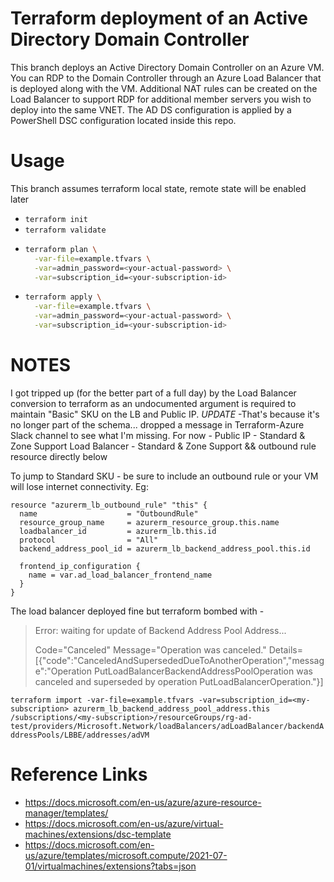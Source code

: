 # Terraform deployment of an Active Directory Domain Controller

This branch deploys an Active Directory Domain Controller on an Azure VM. You can RDP to the Domain Controller through an Azure Load Balancer that is deployed along with the VM. Additional NAT rules can be created on the Load Balancer to support RDP for additional member servers you wish to deploy into the same VNET. The AD DS configuration is applied by a PowerShell DSC configuration located inside this repo.

# Usage
This branch assumes terraform local state, remote state will be enabled later
* `terraform init`
* `terraform validate`
* ```sh
  terraform plan \
    -var-file=example.tfvars \
    -var=admin_password=<your-actual-password> \
    -var=subscription_id=<your-subscription-id>
  ```
* ```sh
  terraform apply \
    -var-file=example.tfvars \
    -var=admin_password=<your-actual-password> \
    -var=subscription_id=<your-subscription-id>
  ```

# NOTES
I got tripped up (for the better part of a full day) by the Load Balancer conversion to terraform as an undocumented argument is required to maintain "Basic" SKU on the LB and Public IP. *UPDATE* -That's because it's no longer part of the schema... dropped a message in Terraform-Azure Slack channel to see what I'm missing. For now -
Public IP - Standard & Zone Support
Load Balancer - Standard & Zone Support
&& outbound rule resource directly below

To jump to Standard SKU - be sure to include an outbound rule or your VM will lose internet connectivity. Eg:
```hcl
resource "azurerm_lb_outbound_rule" "this" {
  name                    = "OutboundRule"
  resource_group_name     = azurerm_resource_group.this.name
  loadbalancer_id         = azurerm_lb.this.id
  protocol                = "All"
  backend_address_pool_id = azurerm_lb_backend_address_pool.this.id

  frontend_ip_configuration {
    name = var.ad_load_balancer_frontend_name
  }
}
```

The load balancer deployed fine but terraform bombed with -
> Error: waiting for update of Backend Address Pool Address...
> 
> Code="Canceled" Message="Operation was canceled." 
> Details=[{"code":"CanceledAndSupersededDueToAnotherOperation","message":"Operation PutLoadBalancerBackendAddressPoolOperation was canceled and superseded by operation PutLoadBalancerOperation."}]

`terraform import -var-file=example.tfvars -var=subscription_id=<my-subscription> azurerm_lb_backend_address_pool_address.this /subscriptions/<my-subscription>/resourceGroups/rg-ad-test/providers/Microsoft.Network/loadBalancers/adLoadBalancer/backendAddressPools/LBBE/addresses/adVM`


# Reference Links
* https://docs.microsoft.com/en-us/azure/azure-resource-manager/templates/
* https://docs.microsoft.com/en-us/azure/virtual-machines/extensions/dsc-template
* https://docs.microsoft.com/en-us/azure/templates/microsoft.compute/2021-07-01/virtualmachines/extensions?tabs=json
